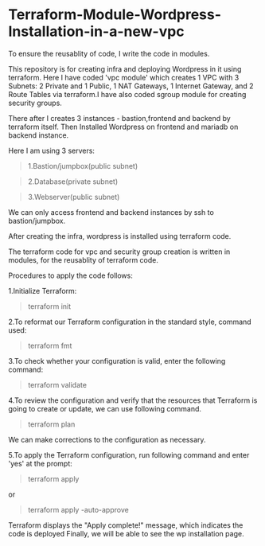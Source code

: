 # Terraform-Module-Wordpress-Installation-in-a-new-vpc

To ensure the reusablity of code, I write the code in modules.

This repository is for creating infra and deploying Wordpress in it using terraform. Here I have coded 'vpc module' which creates 1 VPC with 3 Subnets: 2 Private and 1 Public, 1 NAT Gateways, 1 Internet Gateway, and 2 Route Tables via terraform.I have also coded sgroup module for creating security groups.

There after I creates 3 instances - bastion,frontend and backend by terraform itself. Then Installed Wordpress on frontend and mariadb on backend instance. 
 
Here I am using 3 servers:

> 1.Bastion/jumpbox(public subnet)

> 2.Database(private subnet)

> 3.Webserver(public subnet)

We can only access frontend and backend instances by ssh to bastion/jumpbox.

After creating the infra, wordpress is installed using terraform code.

The terraform code for vpc and security group creation is written in modules, for the reusablity of terraform code.

Procedures to apply the code follows:

1.Initialize Terraform:

> terraform init

2.To reformat our Terraform configuration in the standard style, command used:

> terraform fmt

3.To check whether your configuration is valid, enter the following command:

> terraform validate

4.To review the configuration and verify that the resources that Terraform is going to create or update, we can use following command.

> terraform plan

We can make corrections to the configuration as necessary.

5.To apply the Terraform configuration, run following command and enter 'yes' at the prompt:

> terraform apply

or

> terraform apply -auto-approve

Terraform displays the "Apply complete!" message, which indicates the code is deployed
Finally, we will be able to see the wp installation page.
